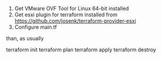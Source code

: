 1. Get VMware OVF Tool for Linux 64-bit installed
2. Get esxi plugin for terraform installed from https://github.com/josenk/terraform-provider-esxi
3. Configure main.tf

than, as usually

terraform init
terraform plan
terraform apply
terraform destroy

